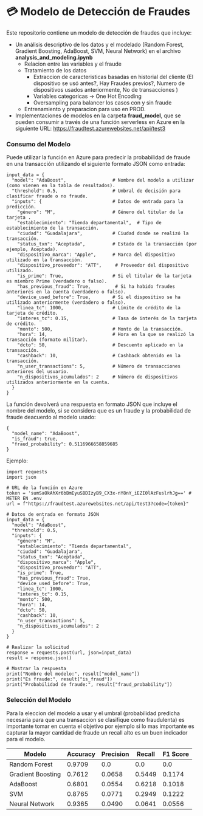 #  :credit_card: Modelo de Detección de Fraudes 

Este repositorio contiene un modelo de detección de fraudes que incluye:
- Un análisis descriptivo de los datos y el modelado (Random Forest, Gradient Boosting, AdaBoost, SVM, Neural Network) en el archivo **analysis_and_modeling.ipynb**
    - Relacion entre las variables y el fraude
    - Tratamiento de los datos
        - Extraccion de caracteristicas basadas en historial del cliente (El dispositivo se usó antes?, Hay Fraudes previos?, Numero de dispositivos usados anteriormente, No de transacciones )
        - Variables categoricas -> One Hot Encoding 
        - Oversampling para balancer los casos con y sin fraude
    - Entrenamiento y preparacion para uso en PROD.
- Implementaciones de modelos en la carpeta **fraud_model**, que se pueden consumir a través de una función serverless en Azure en la siguiente URL: https://fraudtest.azurewebsites.net/api/test3

### Consumo del Modelo

Puede utilizar la función en Azure para predecir la probabilidad de fraude en una transacción utilizando el siguiente formato JSON como entrada:


```
input_data = {
  "model": "AdaBoost",                 # Nombre del modelo a utilizar (como vienen en la tabla de resultados).
  "threshold": 0.5,                    # Umbral de decisión para clasificar fraude o no fraude.
  "inputs": {                          # Datos de entrada para la predicción.
    "género": "M",                     # Género del titular de la tarjeta .
    "establecimiento": "Tienda departamental",  # Tipo de establecimiento de la transacción.
    "ciudad": "Guadalajara",           # Ciudad donde se realizó la transacción.
    "status_txn": "Aceptada",          # Estado de la transacción (por ejemplo, Aceptada).
    "dispositivo_marca": "Apple",      # Marca del dispositivo utilizado en la transacción.
    "dispositivo_proveedor": "ATT",     # Proveedor del dispositivo utilizado.
    "is_prime": True,                  # Si el titular de la tarjeta es miembro Prime (verdadero o falso).
    "has_previous_fraud": True,         # Si ha habido fraudes anteriores en la cuenta (verdadero o falso).
    "device_used_before": True,        # Si el dispositivo se ha utilizado anteriormente (verdadero o falso).
    "linea_tc": 1000,                  # Límite de crédito de la tarjeta de crédito.
    "interes_tc": 0.15,                # Tasa de interés de la tarjeta de crédito.
    "monto": 500,                      # Monto de la transacción.
    "hora": 14,                        # Hora en la que se realizó la transacción (formato militar).
    "dcto": 50,                        # Descuento aplicado en la transacción.
    "cashback": 10,                    # Cashback obtenido en la transacción.
    "n_user_transactions": 5,          # Número de transacciones anteriores del usuario.
    "n_dispositivos_acumulados": 2     # Número de dispositivos utilizados anteriormente en la cuenta.
  }
}

```
La función devolverá una respuesta en formato JSON que incluye el nombre del modelo, si se considera que es un fraude y la probabilidad de fraude deacuerdo al modelo usado:

```
{
  "model_name": "AdaBoost",
  "is_fraud": true,
  "fraud_probability": 0.5116966658859685
}
```

Ejemplo:
```
import requests
import json

# URL de la función en Azure
token = 'sumSaOkAhXr6bBmEyuSBDIzyB9_CX3x-nY8nY_iEZI0lAzFuslrhJg==' # METER EN .env
url = f"https://fraudtest.azurewebsites.net/api/test3?code={token}"

# Datos de entrada en formato JSON
input_data = {
  "model": "AdaBoost",
  "threshold": 0.5,
  "inputs": {
    "género": "M",
    "establecimiento": "Tienda departamental",
    "ciudad": "Guadalajara",
    "status_txn": "Aceptada",
    "dispositivo_marca": "Apple",
    "dispositivo_proveedor": "ATT",
    "is_prime": True,
    "has_previous_fraud": True,
    "device_used_before": True,
    "linea_tc": 1000,
    "interes_tc": 0.15,
    "monto": 500,
    "hora": 14,
    "dcto": 50,
    "cashback": 10,
    "n_user_transactions": 5,
    "n_dispositivos_acumulados": 2
  }
}

# Realizar la solicitud 
response = requests.post(url, json=input_data)
result = response.json()

# Mostrar la respuesta
print("Nombre del modelo:", result["model_name"])
print("Es fraude:", result["is_fraud"])
print("Probabilidad de fraude:", result["fraud_probability"])
```

### Selección del Modelo

Para la eleccion del modelo a usar y el umbral (probabilidad predicha necesaria para que una transaccion se clasifique como fraudulenta) es importante tomar en cuenta el objetivo por ejemplo si lo mas importante es capturar la mayor cantidad de fraude un recall alto es un buen indicador para el modelo.


| Modelo | Accuracy | Precision | Recall | F1 Score |
|---|---|---|---|---|
| Random Forest | 0.9709 | 0.0 | 0.0 | 0.0 | 
| Gradient Boosting | 0.7612 | 0.0658 | 0.5449 | 0.1174 | 
| AdaBoost | 0.6801 | 0.0554 | 0.6218 | 0.1018 | 
| SVM | 0.8765 | 0.0771 | 0.2949 | 0.1222 | 
| Neural Network | 0.9365 | 0.0490 | 0.0641 | 0.0556 | 




